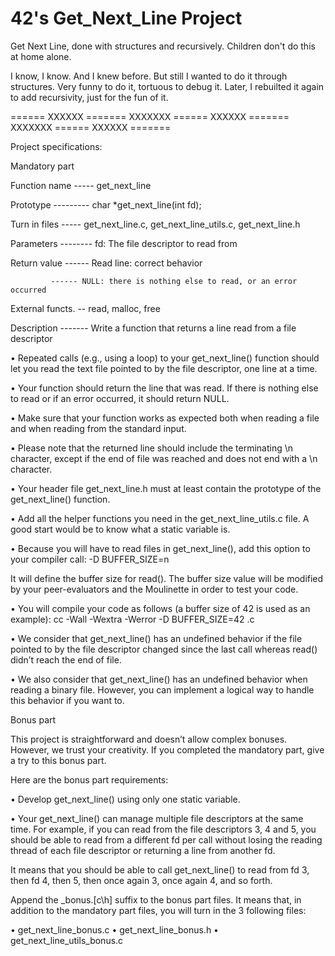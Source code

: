 # 42's Get_Next_Line Project
Get Next Line, done with structures and recursively. Children don't do this at home alone.

I know, I know. And I knew before. But still I wanted to do it through structures. Very funny to do it, tortuous to debug it.
Later, I rebuilted it again to add recursivity, just for the fun of it. 

====== XXXXXX ======= XXXXXXX ====== XXXXXX ======= XXXXXXX ====== XXXXXX =======

Project specifications:

Mandatory part

Function name ----- get_next_line

Prototype --------- char *get_next_line(int fd);

Turn in files ----- get_next_line.c, get_next_line_utils.c, get_next_line.h

Parameters -------- fd: The file descriptor to read from

Return value ------ Read line: correct behavior


             ------ NULL: there is nothing else to read, or an error occurred

External functs. -- read, malloc, free

Description ------- Write a function that returns a line read from a file descriptor


• Repeated calls (e.g., using a loop) to your get_next_line() function should let
you read the text file pointed to by the file descriptor, one line at a time.

• Your function should return the line that was read.
If there is nothing else to read or if an error occurred, it should return NULL.

• Make sure that your function works as expected both when reading a file and when
reading from the standard input.

• Please note that the returned line should include the terminating \n character,
except if the end of file was reached and does not end with a \n character.

• Your header file get_next_line.h must at least contain the prototype of the
get_next_line() function.

• Add all the helper functions you need in the get_next_line_utils.c file.
A good start would be to know what a static variable is.

• Because you will have to read files in get_next_line(), add this option to your
compiler call: -D BUFFER_SIZE=n

It will define the buffer size for read().
The buffer size value will be modified by your peer-evaluators and the Moulinette
in order to test your code.

• You will compile your code as follows (a buffer size of 42 is used as an example):
cc -Wall -Wextra -Werror -D BUFFER_SIZE=42 <files>.c

• We consider that get_next_line() has an undefined behavior if the file pointed to
by the file descriptor changed since the last call whereas read() didn’t reach the
end of file.
  
• We also consider that get_next_line() has an undefined behavior when reading
a binary file. However, you can implement a logical way to handle this behavior if
you want to.
 

Bonus part

  This project is straightforward and doesn’t allow complex bonuses. However, we trust
your creativity. If you completed the mandatory part, give a try to this bonus part.
  
Here are the bonus part requirements:
  
• Develop get_next_line() using only one static variable.
  
• Your get_next_line() can manage multiple file descriptors at the same time.
For example, if you can read from the file descriptors 3, 4 and 5, you should be
able to read from a different fd per call without losing the reading thread of each
file descriptor or returning a line from another fd.
  
It means that you should be able to call get_next_line() to read from fd 3, then
fd 4, then 5, then once again 3, once again 4, and so forth.
  
Append the _bonus.[c\h] suffix to the bonus part files.
It means that, in addition to the mandatory part files, you will turn in the 3 following
files:
  
• get_next_line_bonus.c
• get_next_line_bonus.h
• get_next_line_utils_bonus.c
